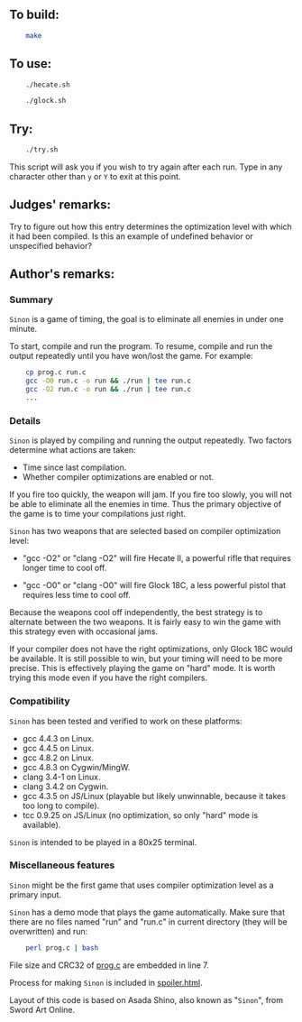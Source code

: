 ## To build:

```sh
    make
```


## To use:

```sh
    ./hecate.sh

    ./glock.sh
```


## Try:

```sh
    ./try.sh
```

This script will ask you if you wish to try again after each run. Type in any
character other than `y` or `Y` to exit at this point.


## Judges' remarks:

Try to figure out how this entry determines the optimization level with
which it had been compiled. Is this an example of undefined behavior
or unspecified behavior?


## Author's remarks:

### Summary

`Sinon` is a game of timing, the goal is to eliminate all enemies in
under one minute.

To start, compile and run the program.  To resume, compile and run the
output repeatedly until you have won/lost the game.  For example:

```sh
    cp prog.c run.c
    gcc -O0 run.c -o run && ./run | tee run.c
    gcc -O2 run.c -o run && ./run | tee run.c
    ...
```

### Details

`Sinon` is played by compiling and running the output repeatedly.  Two
factors determine what actions are taken:

+ Time since last compilation.
+ Whether compiler optimizations are enabled or not.

If you fire too quickly, the weapon will jam.  If you fire too slowly,
you will not be able to eliminate all the enemies in time.  Thus the
primary objective of the game is to time your compilations just right.

`Sinon` has two weapons that are selected based on compiler optimization
level:

+ "gcc -O2" or "clang -O2" will fire Hecate II, a powerful rifle that
  requires longer time to cool off.

+ "gcc -O0" or "clang -O0" will fire Glock 18C, a less powerful pistol
  that requires less time to cool off.

Because the weapons cool off independently, the best strategy is to
alternate between the two weapons.  It is fairly easy to win the game
with this strategy even with occasional jams.

If your compiler does not have the right optimizations, only Glock 18C
would be available.  It is still possible to win, but your timing will
need to be more precise.  This is effectively playing the game on
"hard" mode.  It is worth trying this mode even if you have the right
compilers.


### Compatibility

`Sinon` has been tested and verified to work on these platforms:

+ gcc 4.4.3 on Linux.
+ gcc 4.4.5 on Linux.
+ gcc 4.8.2 on Linux.
+ gcc 4.8.3 on Cygwin/MingW.
+ clang 3.4-1 on Linux.
+ clang 3.4.2 on Cygwin.
+ gcc 4.3.5 on JS/Linux (playable but likely unwinnable, because it
  takes too long to compile).
+ tcc 0.9.25 on JS/Linux (no optimization, so only "hard" mode is
  available).

`Sinon` is intended to be played in a 80x25 terminal.

### Miscellaneous features

`Sinon` might be the first game that uses compiler optimization level as
a primary input.

`Sinon` has a demo mode that plays the game automatically.  Make sure
that there are no files named "run" and "run.c" in current directory
(they will be overwritten) and run:

```sh
    perl prog.c | bash
```

File size and CRC32 of [prog.c](prog.c) are embedded in line 7.

Process for making `Sinon` is included in [spoiler.html](spoiler.html).

Layout of this code is based on Asada Shino, also known as "`Sinon`",
from Sword Art Online.


<!--

    Copyright © 1984-2024 by Landon Curt Noll. All Rights Reserved.

    You are free to share and adapt this file under the terms of this license:

	Creative Commons Attribution-ShareAlike 4.0 International (CC BY-SA 4.0)

    For more information, see:

	https://creativecommons.org/licenses/by-sa/4.0/

-->
